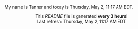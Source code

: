 My name is Tanner and today is Thursday, May 2, 11:17 AM EDT.

<p align="center">This <i>README</i> file is generated <b>every 3 hours</b>!</br>Last refresh: Thursday, May 2, 11:17 AM EDT<br /></p>
